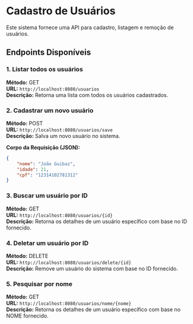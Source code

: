 # Cadastro de Usuários

Este sistema fornece uma API para cadastro, listagem e remoção de usuários.

## Endpoints Disponíveis

### 1. Listar todos os usuários

**Método:** GET\
**URL:** `http://localhost:8080/usuarios`\
**Descrição:** Retorna uma lista com todos os usuários cadastrados.

### 2. Cadastrar um novo usuário

**Método:** POST\
**URL:** `http://localhost:8080/usuarios/save`\
**Descrição:** Salva um novo usuário no sistema.

**Corpo da Requisição (JSON):**

```json
{
    "nome": "João Guibaz",
    "idade": 21,
    "cpf": "12314102781312"
}
```

### 3. Buscar um usuário por ID

**Método:** GET\
**URL:** `http://localhost:8080/usuarios/{id}`\
**Descrição:** Retorna os detalhes de um usuário específico com base no ID fornecido.

### 4. Deletar um usuário por ID

**Método:** DELETE\
**URL:** `http://localhost:8080/usuarios/delete/{id}`\
**Descrição:** Remove um usuário do sistema com base no ID fornecido.

### 5. Pesquisar por nome

**Método:** GET\
**URL:** `http://localhost:8080/usuarios/nome/{nome}`\
**Descrição:** Retorna os detalhes de um usuário específico com base no NOME fornecido.

